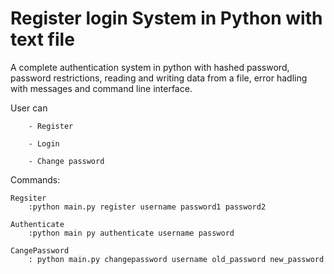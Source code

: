# Register login System in Python with text file


A complete authentication system in python with hashed password, password restrictions, reading and writing data from a file, error hadling with messages and command line interface.

User can

        - Register

        - Login

        - Change password 
        


Commands:

    Regsiter
        :python main.py register username password1 password2
    
    Authenticate
        :python main py authenticate username password

    CangePassword
        : python main.py changepassword username old_password new_password
